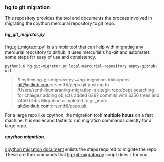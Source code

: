 ### hg to git migration

This repository provides the tool and documents the process involved in migrating the cpython mercurial repository
to git repo.

##### hg_git_migrator.py

[hg_git_migrator.py] is a simple tool that can help with migrating any mercurial repository to github. It uses
mercurial's [hg-git](hg-git.github.io) and automates some steps for easy of use and consistency.

```
python3.6 hg-git-migrator.py local-mercurial-repository empty-github-url
```

>$ python hg-git-migrator.py ~/hg-migration-trials/peps git@github.com:orsenthil/peps.git
>pushing to /Users/senthilkumaran/hg-migration-trials/git-repo/peps
>searching for changes
>adding objects
>added 6299 commits with 6356 trees and 7459 blobs
>Migration completed to git_repo: git@github.com:orsenthil/peps.git

For a large repo like cpython, the migration took **multiple hours** on a fast machine. It is easier and faster to run
migration commands directly for a large repo.

##### cpython migration.

[cpython migration document] enlists the steps required to migrate the repo. These are the commands that
[hg-git-migrator.py] script does it for you.


[hg-git-migrator.py]: https://github.com/orsenthil/cpython-hg-to-git/blob/master/hg_git_migrator.py
[cpython migration document]: https://github.com/orsenthil/cpython-hg-to-git/blob/master/cpython-migration.md
